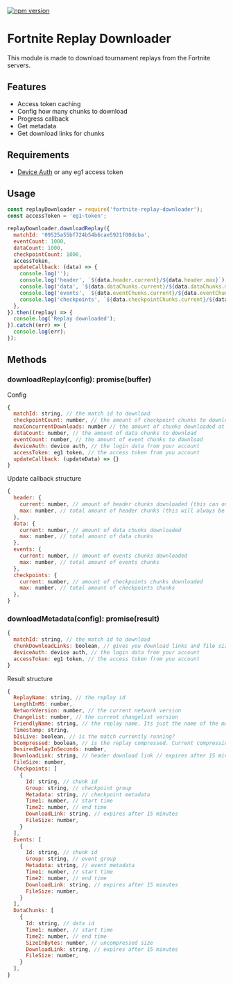 [![npm version](https://badge.fury.io/js/fortnite-replay-downloader.svg)](https://npmjs.com/package/fortnite-replay-downloader)

# Fortnite Replay Downloader
This module is made to download tournament replays from the Fortnite servers.

## Features
- Access token caching
- Config how many chunks to download
- Progress callback
- Get metadata
- Get download links for chunks

## Requirements
- [Device Auth](https://github.com/MixV2/EpicResearch/blob/master/docs/auth/grant_types/device_auth.md) or any eg1 access token

## Usage
```js
const replayDownloader = require('fortnite-replay-downloader');
const accessToken = 'eg1~token';

replayDownloader.downloadReplay({
  matchId: '09525a55bf724b54b6cae5921f80dcba',
  eventCount: 1000,
  dataCount: 1000,
  checkpointCount: 1000,
  accessToken,
  updateCallback: (data) => {
    console.log('');
    console.log('header', `${data.header.current}/${data.header.max}`);
    console.log('data', `${data.dataChunks.current}/${data.dataChunks.max}`);
    console.log('events', `${data.eventChunks.current}/${data.eventChunks.max}`);
    console.log('checkpoints', `${data.checkpointChunks.current}/${data.checkpointChunks.max}`);
  },
}).then((replay) => {
  console.log('Replay downloaded');
}).catch((err) => {
  console.log(err);
});
```

## Methods

### downloadReplay(config): promise(buffer)

Config
```js
{
  matchId: string, // the match id to download
  checkpointCount: number, // the amount of checkpoint chunks to download
  maxConcurrentDownloads: number // the amount of chunks downloaded at the same time (default: infinity)
  dataCount: number, // the amount of data chunks to download
  eventCount: number, // the amount of event chunks to download
  deviceAuth: device auth, // the login data from your account
  accessToken: eg1 token, // the access token from you account
  updateCallback: (updateData) => {}
}
```

Update callback structure
```js
{
  header: {
    current: number, // amount of header chunks downloaded (this can only be 0 or 1)
    max: number, // total amount of header chunks (this will always be 1)
  },
  data: {
    current: number, // amount of data chunks downloaded
    max: number, // total amount of data chunks
  },
  events: {
    current: number, // amount of events chunks downloaded
    max: number, // total amount of events chunks
  },
  checkpoints: {
    current: number, // amount of checkpoints chunks downloaded
    max: number, // total amount of checkpoints chunks
  },
}
```
### downloadMetadata(config): promise(result)

```js
{
  matchId: string, // the match id to download
  chunkDownloadLinks: boolean, // gives you download links and file sizes for every chunk
  deviceAuth: device auth, // the login data from your account
  accessToken: eg1 token, // the access token from you account
}
```

Result structure

```js
{
  ReplayName: string, // the replay id
  LengthInMS: number,
  NetworkVersion: number, // the current network version
  Changelist: number, // the current changelist version
  FriendlyName: string, // the replay name. Its just the name of the map
  Timestamp: string,
  bIsLive: boolean, // is the match currently running?
  bCompressed: boolean, // is the replay compressed. Current compression algorithm for replays is kraken
  DesiredDelayInSeconds: number,
  DownloadLink: string, // header download link // expires after 15 minutes
  FileSize: number,
  Checkpoints: [
    {
      Id: string, // chunk id
      Group: string, // checkpoint group
      Metadata: string, // checkpoint metadata
      Time1: number, // start time
      Time2: number, // end time
      DownloadLink: string, // expires after 15 minutes
      FileSize: number,
    }
  ],
  Events: [
    {
      Id: string, // chunk id
      Group: string, // event group
      Metadata: string, // event metadata
      Time1: number, // start time
      Time2: number, // end time
      DownloadLink: string, // expires after 15 minutes
      FileSize: number,
    }
  ],
  DataChunks: [
    {
      Id: string, // data id
      Time1: number, // start time
      Time2: number, // end time
      SizeInBytes: number, // uncompressed size
      DownloadLink: string, // expires after 15 minutes
      FileSize: number,
    }
  ],
}
```
